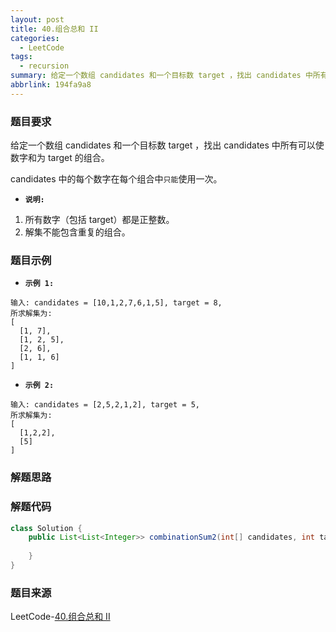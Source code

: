 ```yaml
---
layout: post
title: 40.组合总和 II
categories:
  - LeetCode
tags:
  - recursion
summary: 给定一个数组 candidates 和一个目标数 target ，找出 candidates 中所有可以使数字和为 target 的组合。
abbrlink: 194fa9a8
---
```


### 题目要求
给定一个数组 candidates 和一个目标数 target ，找出 candidates 中所有可以使数字和为 target 的组合。

candidates 中的每个数字在每个组合中`只能`使用一次。

- **`说明:`**
1. 所有数字（包括 target）都是正整数。
1. 解集不能包含重复的组合。 

### 题目示例
- **`示例 1:`**
```
输入: candidates = [10,1,2,7,6,1,5], target = 8,
所求解集为:
[
  [1, 7],
  [1, 2, 5],
  [2, 6],
  [1, 1, 6]
]
```

- **`示例 2:`**
```
输入: candidates = [2,5,2,1,2], target = 5,
所求解集为:
[
  [1,2,2],
  [5]
]
```

### 解题思路



### 解题代码
```java
class Solution {
    public List<List<Integer>> combinationSum2(int[] candidates, int target) {
        
    }
}
```



### 题目来源
LeetCode-[40.组合总和 II](https://leetcode-cn.com/problems/combination-sum-ii/)
